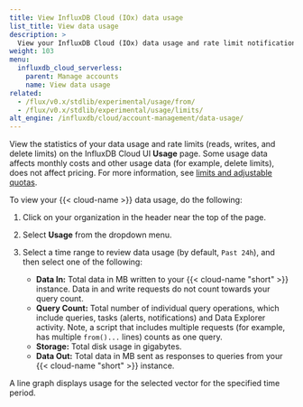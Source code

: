 ```yaml
---
title: View InfluxDB Cloud (IOx) data usage
list_title: View data usage
description: >
  View your InfluxDB Cloud (IOx) data usage and rate limit notifications.
weight: 103
menu:
  influxdb_cloud_serverless:
    parent: Manage accounts
    name: View data usage
related:
  - /flux/v0.x/stdlib/experimental/usage/from/
  - /flux/v0.x/stdlib/experimental/usage/limits/
alt_engine: /influxdb/cloud/account-management/data-usage/
---
```


View the statistics of your data usage and rate limits (reads, writes, and delete limits) on the InfluxDB Cloud UI **Usage** page. Some usage data affects monthly costs and other usage data (for example, delete limits), does not affect pricing. For more information, see [limits and adjustable quotas](/influxdb/cloud-serverless/admin/accounts/limits/).

To view your {{< cloud-name >}} data usage, do the following:

1. Click on your organization in the header near the top of the page.
2. Select **Usage** from the dropdown menu.
3. Select a time range to review data usage (by default, `Past 24h`), and then select one of the following:

   - **Data In:** Total data in MB written to your {{< cloud-name "short" >}} instance. Data in and write requests do not count towards your query count.
   - **Query Count:** Total number of individual query operations, which include queries, tasks (alerts, notifications) and Data Explorer activity. Note, a script that includes multiple requests (for example, has multiple `from()...` lines) counts as one query.
   - **Storage:** Total disk usage in gigabytes.
   - **Data Out:** Total data in MB sent as responses to queries from your {{< cloud-name "short" >}} instance.

A line graph displays usage for the selected vector for the specified time period.
